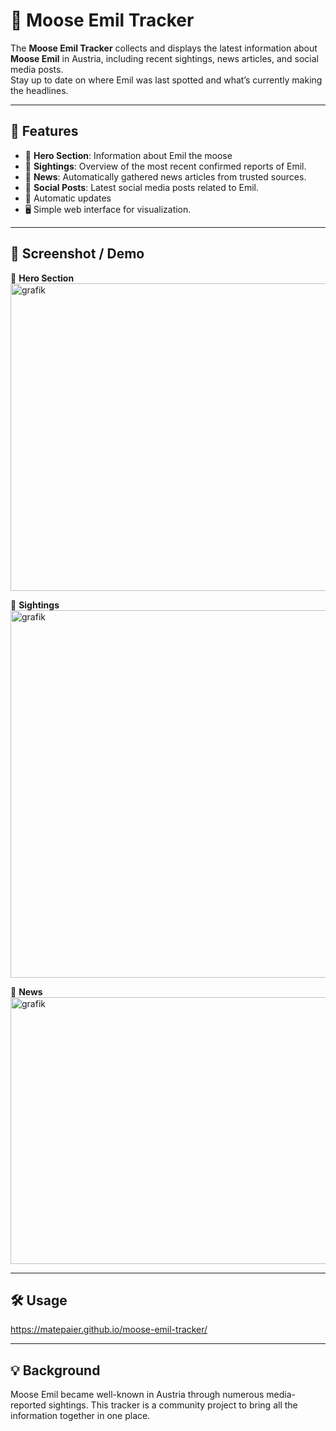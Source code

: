 # 🦌 Moose Emil Tracker

The **Moose Emil Tracker** collects and displays the latest information about **Moose Emil** in Austria, including recent sightings, news articles, and social media posts.  
Stay up to date on where Emil was last spotted and what’s currently making the headlines.  

---

## 🚀 Features
- 🦌 **Hero Section**: Information about Emil the moose
- 📍 **Sightings**: Overview of the most recent confirmed reports of Emil.  
- 📰 **News**: Automatically gathered news articles from trusted sources.  
- 💬 **Social Posts**: Latest social media posts related to Emil.  
- 🔄 Automatic updates 
- 🖥️ Simple web interface for visualization.  

---

## 📸 Screenshot / Demo
🦌 **Hero Section**
<img width="1607" height="492" alt="grafik" src="https://github.com/user-attachments/assets/748f4b4d-8d7a-4863-abe7-90d4b2adccb3" />

📍 **Sightings**
<img width="1581" height="588" alt="grafik" src="https://github.com/user-attachments/assets/c958fd37-a6ea-4057-9735-593470196a54" />

📰 **News**
<img width="1595" height="427" alt="grafik" src="https://github.com/user-attachments/assets/69bdbbf0-5cf7-4eb8-98a6-827cb7feb56f" />


---

## 🛠️ Usage
https://matepaier.github.io/moose-emil-tracker/

---

## 💡 Background

Moose Emil became well-known in Austria through numerous media-reported sightings.
This tracker is a community project to bring all the information together in one place.
